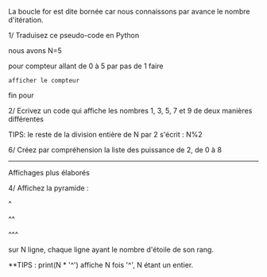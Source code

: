 La boucle for est dite bornée car nous connaissons par avance le nombre d'itération.

1/ Traduisez ce pseudo-code en Python

nous avons N=5

pour compteur allant de 0 à 5 par pas de 1 faire

    afficher le compteur

fin pour

2/ Ecrivez un code qui affiche les nombres 1, 3, 5, 7 et 9 de deux manières différentes

TIPS: le reste de la division entière de N par 2 s'écrit : N%2

6/ Créez par compréhension la liste des puissance de 2, de 0 à 8

-----------

Affichages plus élaborés

4/ Affichez la pyramide :

^

^^

^^^

sur N ligne, chaque ligne ayant le nombre d'étoile de son rang.

**TIPS : print(N * '^') affiche N fois '^', N étant un entier.